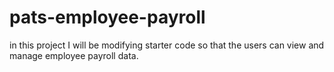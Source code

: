 # pats-employee-payroll
in this project I will be modifying starter code so that the users can view and manage employee payroll data.
